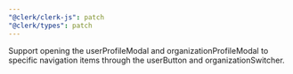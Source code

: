 ```yaml
---
"@clerk/clerk-js": patch
"@clerk/types": patch
---
```


Support opening the userProfileModal and organizationProfileModal to specific navigation items through the userButton and organizationSwitcher.
